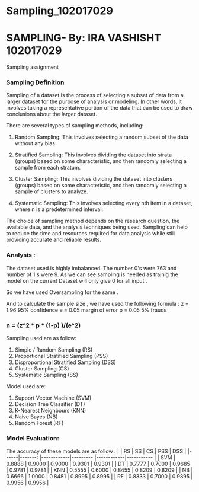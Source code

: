 # Sampling_102017029
# SAMPLING-  By: IRA VASHISHT 102017029
Sampling assignment 

### Sampling Definition 
Sampling of a dataset is the process of selecting a subset of data from a larger dataset for the purpose of analysis or modeling. In other words, it involves taking a representative portion of the data that can be used to draw conclusions about the larger dataset.

There are several types of sampling methods, including:

1. Random Sampling: This involves selecting a random subset of the data without any bias.

2. Stratified Sampling: This involves dividing the dataset into strata (groups) based on some characteristic, and then randomly selecting a sample from each stratum.

3. Cluster Sampling: This involves dividing the dataset into clusters (groups) based on some characteristic, and then randomly selecting a sample of clusters to analyze.

4. Systematic Sampling: This involves selecting every nth item in a dataset, where n is a predetermined interval.

The choice of sampling method depends on the research question, the available data, and the analysis techniques being used. Sampling can help to reduce the time and resources required for data analysis while still providing accurate and reliable results.

### Analysis :
The dataset used is highly imbalanced. The number 0's were 763 and number of 1's were 9. As we can see sampling is needed as trainig the model on the current Dataset will only give 0 for all input .

So we have used Oversampling for the same .

And to calculate the sample size , we have used the following formula :
z = 1.96    95% confidence
e = 0.05    margin of error 
p = 0.05    5% frauds
### n = (z^2 * p * (1-p) )/(e^2)
        

Sampling used are as follow:

1. Simple / Random Sampling (RS)
2. Proportional Stratified Sampling (PSS)
3. Disproportional Stratified Sampling (DSS)
4. Cluster Sampling (CS)
5. Systematic Sampling (SS)

Model used are:

1. Support Vector Machine (SVM)
2. Decision Tree Classifier (DT)
3. K-Nearest Neighbours (KNN)
4. Naive Bayes (NB)
5. Random Forest (RF)

### Model Evaluation:

The accuracy of these models are as follow :
|      |   RS    |     SS     |   CS     |     PSS    |     DSS    |
|------|-------: |------------|--------- |------------|----------- |
| SVM  |  0.8888 |    0.9000  |  0.9000  |    0.9301  |    0.9301  |
| DT   |  0.7777 |    0.7000  |  0.9685  |    0.9781  |    0.9781  |
| KNN  |  0.5555 |    0.6000  |  0.8455  |    0.8209  |    0.8209  |
| NB   |  0.6666 |    1.0000  |  0.8481  |    0.8995  |    0.8995  |
| RF   |  0.8333 |    0.7000  |  0.9895  |    0.9956  |    0.9956  |

